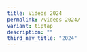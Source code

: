```yaml
---
title: Videos 2024
permalink: /videos-2024/
variant: tiptap
description: ""
third_nav_title: "2024"
---
```

<p></p>